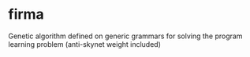 # firma
Genetic algorithm defined on generic grammars for solving the program learning problem (anti-skynet weight included)
